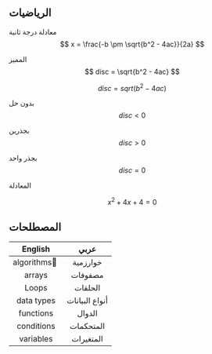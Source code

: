 ## الرياضيات 

معادلة درجة ثانية
$$ x = \frac{-b \pm \sqrt{b^2 - 4ac}}{2a} $$ 

المميز
$$ disc = \sqrt{b^2 - 4ac} $$ 

$$ disc = sqrt(b^2 - 4ac) $$ 


بدون حل
$$ disc < 0 $$

بجذرين
$$ disc > 0 $$

بجذر واحد
$$ disc = 0$$

المعادلة 

$$ x^2 + 4x + 4 = 0 $$ 



## المصطلحات 

|   English   |      عربي      |
| :---------: | :------------: |
| algorithms ِ |    خوارزمية    |
|    arrays     |    مصفوفات     |
|    Loops    |    الحلقات     |
| data types  | أنواع البيانات |
|  functions  |     الدوال     |
| conditions  |   المتحكمات    |
|  variables  |   المتغيرات    |